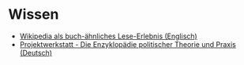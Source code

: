 # Wissen

- [Wikipedia als buch-ähnliches Lese-Erlebnis (Englisch)](https://encyclopedia.marginalia.nu/)
- [Projektwerkstatt - Die Enzyklopädie politischer Theorie und Praxis (Deutsch)](https://www.projektwerkstatt.de/)
